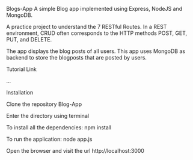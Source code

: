 Blogs-App
A simple Blog app implemented using Express, NodeJS and MongoDB.

A practice project to understand the 7 RESTful Routes. In a REST environment, CRUD often corresponds to the HTTP methods POST, GET, PUT, and DELETE.

The app displays the blog posts of all users. This app uses MongoDB as backend to store the blogposts that are posted by users.


Tutorial Link

...


Installation

Clone the repository Blog-App

Enter the directory using terminal

To install all the dependencies: npm install

To run the application: node app.js

Open the browser and visit the url http://localhost:3000

